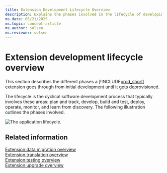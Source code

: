 ```yaml
---
title: Extension Development Lifecycle Overview
description: Explains the phases involved in the lifecycle of developing an extension.
ms.date: 05/21/2025
ms.topic: concept-article
ms.author: solsen
ms.reviewer: solsen
---
```


# Extension development lifecycle overview

This section describes the different phases a [!INCLUDE[prod_short](includes/prod_short.md)] extension goes through from initial development until it gets deprovisioned.

The lifecycle is the cyclical software development process that typically involves these areas: plan and track, develop, build and test, deploy, operate, monitor, and learn from discovery. The following illustration outlines the phases involved.

![The application lifecycle.](../media/application-lifecycle.png "The application lifecycle") 

## Related information

[Extension data migration overview](devenv-migrate-table-fields.md)  
[Extension translation overview](devenv-translations-overview.md)  
[Extension testing overview](devenv-testing-application.md)  
[Extension upgrade overview](devenv-app-life-cycle.md)  
